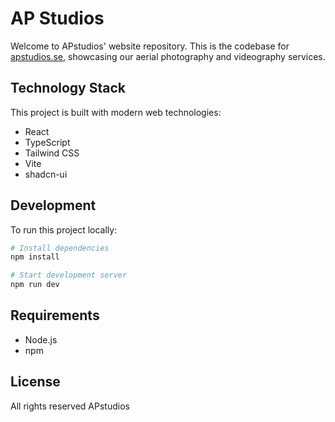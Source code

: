 # AP Studios

Welcome to APstudios' website repository. This is the codebase for [apstudios.se](https://apstudios.se), showcasing our aerial photography and videography services.

## Technology Stack

This project is built with modern web technologies:
- React
- TypeScript
- Tailwind CSS
- Vite
- shadcn-ui

## Development

To run this project locally:

```bash
# Install dependencies
npm install

# Start development server
npm run dev
```

## Requirements
- Node.js
- npm

## License
All rights reserved APstudios
